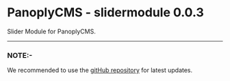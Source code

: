 # PanoplyCMS - slidermodule 0.0.3

Slider Module for PanoplyCMS.

***

### NOTE:-

We recommended to use the [gitHub repository](https://github.com/DeligenceTechnologies/PanoplyCMS) for latest updates.